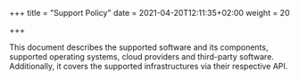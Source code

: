 
+++
title = "Support Policy"
date = 2021-04-20T12:11:35+02:00
weight = 20

+++

This document describes the supported software and its components, supported operating systems, cloud providers and third-party software. Additionally, it covers the supported infrastructures via their respective API. 
